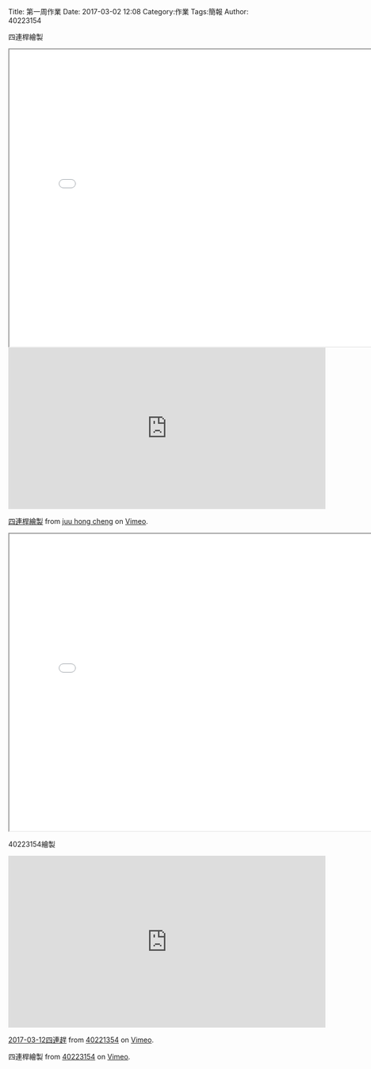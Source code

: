 Title: 第一周作業
Date: 2017-03-02 12:08
Category:作業
Tags:簡報
Author: 40223154



四連桿繪製

<!-- PELICAN_END_SUMMARY -->

<iframe src="./../data/fourbar.html"width="800"height="600"/></iframe>


<iframe src="https://player.vimeo.com/video/206681186" width="640" height="326" frameborder="0" webkitallowfullscreen mozallowfullscreen allowfullscreen></iframe>
<p><a href="https://vimeo.com/206681186">四連桿繪製</a> from <a href="https://vimeo.com/user46455588">juu hong cheng</a> on <a href="https://vimeo.com">Vimeo</a>.</p>

<iframe src="./../data/fourbar.html"width="800"height="600"/></iframe>

40223154繪製
<iframe src="https://player.vimeo.com/video/207995226" width="640" height="347" frameborder="0" webkitallowfullscreen mozallowfullscreen allowfullscreen></iframe>
<p><a href="https://vimeo.com/207995226">2017-03-12四連趕</a> from <a href="https://vimeo.com/user57833299">40221354</a> on <a href="https://vimeo.com">Vimeo</a>.</p>

四連桿繪製</a> from <a href="https://vimeo.com/207995226">40223154</a> on <a href="https://vimeo.com">Vimeo</a>.</p>



